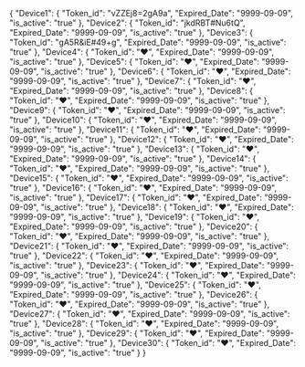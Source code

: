 {
  "Device1": {
    "Token_id": "vZZEj8=2gA9a",
    "Expired_Date": "9999-09-09",
    "is_active": "true"
  },
  "Device2": {
    "Token_id": "jkdRBT#Nu6tQ",
    "Expired_Date": "9999-09-09",
    "is_active": "true"
  },
  "Device3": {
    "Token_id": "gA5R&iE#49+g",
    "Expired_Date": "9999-09-09",
    "is_active": "true"
  },
  "Device4": {
    "Token_id": "♥️",
    "Expired_Date": "9999-09-09",
    "is_active": "true"
  },
  "Device5": {
    "Token_id": "♥️",
    "Expired_Date": "9999-09-09",
    "is_active": "true"
  },
  "Device6": {
    "Token_id": "♥️",
    "Expired_Date": "9999-09-09",
    "is_active": "true"
  },
  "Device7": {
    "Token_id": "♥️",
    "Expired_Date": "9999-09-09",
    "is_active": "true"
  },
  "Device8": {
    "Token_id": "♥️",
    "Expired_Date": "9999-09-09",
    "is_active": "true"
  },
  "Device9": {
    "Token_id": "♥️",
    "Expired_Date": "9999-09-09",
    "is_active": "true"
  },
  "Device10": {
    "Token_id": "♥️",
    "Expired_Date": "9999-09-09",
    "is_active": "true"
  },
  "Device11": {
    "Token_id": "♥️",
    "Expired_Date": "9999-09-09",
    "is_active": "true"
  },
  "Device12": {
    "Token_id": "♥️",
    "Expired_Date": "9999-09-09",
    "is_active": "true"
  },
  "Device13": {
    "Token_id": "♥️",
    "Expired_Date": "9999-09-09",
    "is_active": "true"
  },
  "Device14": {
    "Token_id": "♥️",
    "Expired_Date": "9999-09-09",
    "is_active": "true"
  },
  "Device15": {
    "Token_id": "♥️",
    "Expired_Date": "9999-09-09",
    "is_active": "true"
  },
  "Device16": {
    "Token_id": "♥️",
    "Expired_Date": "9999-09-09",
    "is_active": "true"
  },
  "Device17": {
    "Token_id": "♥️",
    "Expired_Date": "9999-09-09",
    "is_active": "true"
  },
  "Device18": {
    "Token_id": "♥️",
    "Expired_Date": "9999-09-09",
    "is_active": "true"
  },
  "Device19": {
    "Token_id": "♥️",
    "Expired_Date": "9999-09-09",
    "is_active": "true"
  },
  "Device20": {
    "Token_id": "♥️",
    "Expired_Date": "9999-09-09",
    "is_active": "true"
  },
  "Device21": {
    "Token_id": "♥️",
    "Expired_Date": "9999-09-09",
    "is_active": "true"
  },
  "Device22": {
    "Token_id": "♥️",
    "Expired_Date": "9999-09-09",
    "is_active": "true"
  },
  "Device23": {
    "Token_id": "♥️",
    "Expired_Date": "9999-09-09",
    "is_active": "true"
  },
  "Device24": {
    "Token_id": "♥️",
    "Expired_Date": "9999-09-09",
    "is_active": "true"
  },
  "Device25": {
    "Token_id": "♥️",
    "Expired_Date": "9999-09-09",
    "is_active": "true"
  },
  "Device26": {
    "Token_id": "♥️",
    "Expired_Date": "9999-09-09",
    "is_active": "true"
  },
  "Device27": {
    "Token_id": "♥️",
    "Expired_Date": "9999-09-09",
    "is_active": "true"
  },
  "Device28": {
    "Token_id": "♥️",
    "Expired_Date": "9999-09-09",
    "is_active": "true"
  },
  "Device29": {
    "Token_id": "♥️",
    "Expired_Date": "9999-09-09",
    "is_active": "true"
  },
  "Device30": {
    "Token_id": "♥️",
    "Expired_Date": "9999-09-09",
    "is_active": "true"
  }
}

